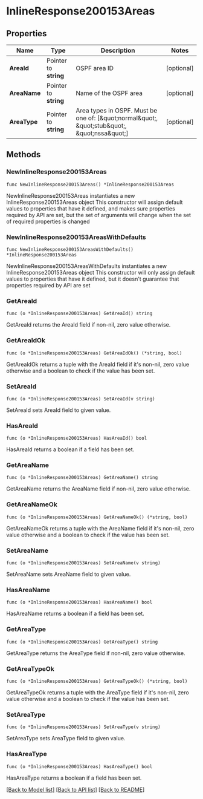 # InlineResponse200153Areas

## Properties

Name | Type | Description | Notes
------------ | ------------- | ------------- | -------------
**AreaId** | Pointer to **string** | OSPF area ID | [optional] 
**AreaName** | Pointer to **string** | Name of the OSPF area | [optional] 
**AreaType** | Pointer to **string** | Area types in OSPF. Must be one of: [\&quot;normal\&quot;, \&quot;stub\&quot;, \&quot;nssa\&quot;] | [optional] 

## Methods

### NewInlineResponse200153Areas

`func NewInlineResponse200153Areas() *InlineResponse200153Areas`

NewInlineResponse200153Areas instantiates a new InlineResponse200153Areas object
This constructor will assign default values to properties that have it defined,
and makes sure properties required by API are set, but the set of arguments
will change when the set of required properties is changed

### NewInlineResponse200153AreasWithDefaults

`func NewInlineResponse200153AreasWithDefaults() *InlineResponse200153Areas`

NewInlineResponse200153AreasWithDefaults instantiates a new InlineResponse200153Areas object
This constructor will only assign default values to properties that have it defined,
but it doesn't guarantee that properties required by API are set

### GetAreaId

`func (o *InlineResponse200153Areas) GetAreaId() string`

GetAreaId returns the AreaId field if non-nil, zero value otherwise.

### GetAreaIdOk

`func (o *InlineResponse200153Areas) GetAreaIdOk() (*string, bool)`

GetAreaIdOk returns a tuple with the AreaId field if it's non-nil, zero value otherwise
and a boolean to check if the value has been set.

### SetAreaId

`func (o *InlineResponse200153Areas) SetAreaId(v string)`

SetAreaId sets AreaId field to given value.

### HasAreaId

`func (o *InlineResponse200153Areas) HasAreaId() bool`

HasAreaId returns a boolean if a field has been set.

### GetAreaName

`func (o *InlineResponse200153Areas) GetAreaName() string`

GetAreaName returns the AreaName field if non-nil, zero value otherwise.

### GetAreaNameOk

`func (o *InlineResponse200153Areas) GetAreaNameOk() (*string, bool)`

GetAreaNameOk returns a tuple with the AreaName field if it's non-nil, zero value otherwise
and a boolean to check if the value has been set.

### SetAreaName

`func (o *InlineResponse200153Areas) SetAreaName(v string)`

SetAreaName sets AreaName field to given value.

### HasAreaName

`func (o *InlineResponse200153Areas) HasAreaName() bool`

HasAreaName returns a boolean if a field has been set.

### GetAreaType

`func (o *InlineResponse200153Areas) GetAreaType() string`

GetAreaType returns the AreaType field if non-nil, zero value otherwise.

### GetAreaTypeOk

`func (o *InlineResponse200153Areas) GetAreaTypeOk() (*string, bool)`

GetAreaTypeOk returns a tuple with the AreaType field if it's non-nil, zero value otherwise
and a boolean to check if the value has been set.

### SetAreaType

`func (o *InlineResponse200153Areas) SetAreaType(v string)`

SetAreaType sets AreaType field to given value.

### HasAreaType

`func (o *InlineResponse200153Areas) HasAreaType() bool`

HasAreaType returns a boolean if a field has been set.


[[Back to Model list]](../README.md#documentation-for-models) [[Back to API list]](../README.md#documentation-for-api-endpoints) [[Back to README]](../README.md)



